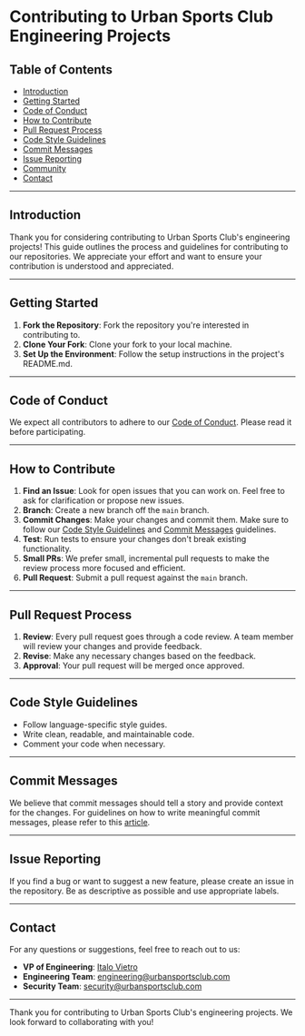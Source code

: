 # Contributing to Urban Sports Club Engineering Projects

## Table of Contents

- [Introduction](#introduction)
- [Getting Started](#getting-started)
- [Code of Conduct](#code-of-conduct)
- [How to Contribute](#how-to-contribute)
- [Pull Request Process](#pull-request-process)
- [Code Style Guidelines](#code-style-guidelines)
- [Commit Messages](#commit-messages)
- [Issue Reporting](#issue-reporting)
- [Community](#community)
- [Contact](#contact)

---

## Introduction

Thank you for considering contributing to Urban Sports Club's engineering projects! This guide outlines the process and guidelines for contributing to our repositories. We appreciate your effort and want to ensure your contribution is understood and appreciated.

---

## Getting Started

1. **Fork the Repository**: Fork the repository you're interested in contributing to.
2. **Clone Your Fork**: Clone your fork to your local machine.
3. **Set Up the Environment**: Follow the setup instructions in the project's README.md.

---

## Code of Conduct

We expect all contributors to adhere to our [Code of Conduct](CODE_OF_CONDUCT.md). Please read it before participating.

---

## How to Contribute

1. **Find an Issue**: Look for open issues that you can work on. Feel free to ask for clarification or propose new issues.
2. **Branch**: Create a new branch off the `main` branch.
3. **Commit Changes**: Make your changes and commit them. Make sure to follow our [Code Style Guidelines](#code-style-guidelines) and [Commit Messages](#commit-messages) guidelines.
4. **Test**: Run tests to ensure your changes don't break existing functionality.
5. **Small PRs**: We prefer small, incremental pull requests to make the review process more focused and efficient.
6. **Pull Request**: Submit a pull request against the `main` branch.

---

## Pull Request Process

1. **Review**: Every pull request goes through a code review. A team member will review your changes and provide feedback.
2. **Revise**: Make any necessary changes based on the feedback.
3. **Approval**: Your pull request will be merged once approved.

---

## Code Style Guidelines

- Follow language-specific style guides.
- Write clean, readable, and maintainable code.
- Comment your code when necessary.

---

## Commit Messages

We believe that commit messages should tell a story and provide context for the changes. For guidelines on how to write meaningful commit messages, please refer to this [article](https://cbea.ms/git-commit).

---

## Issue Reporting

If you find a bug or want to suggest a new feature, please create an issue in the repository. Be as descriptive as possible and use appropriate labels.

---

## Contact

For any questions or suggestions, feel free to reach out to us:

- **VP of Engineering**: [Italo Vietro](mailto:italo.vietro@urbansportsclub.com)
- **Engineering Team**: [engineering@urbansportsclub.com](mailto:engineering@urbansportsclub.com)
- **Security Team**: [security@urbansportsclub.com](mailto:security@urbansportsclub.com)

---

Thank you for contributing to Urban Sports Club's engineering projects. We look forward to collaborating with you!
